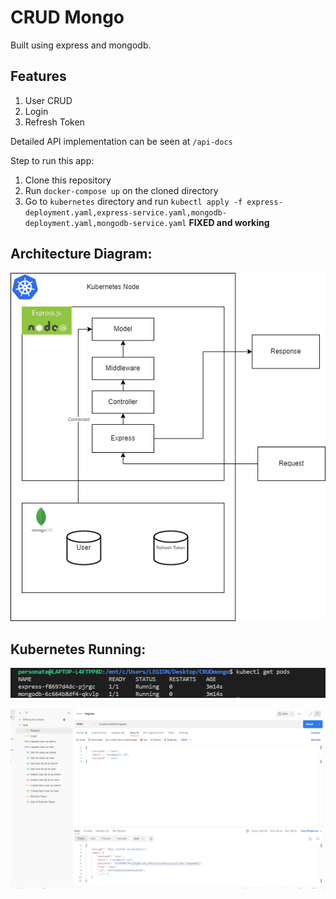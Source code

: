 # CRUD Mongo

Built using express and mongodb.

## Features

1. User CRUD
2. Login
3. Refresh Token

Detailed API implementation can be seen at `/api-docs`

Step to run this app:

1. Clone this repository
2. Run `docker-compose up` on the cloned directory
3. Go to `kubernetes` directory and run `kubectl apply -f express-deployment.yaml,express-service.yaml,mongodb-deployment.yaml,mongodb-service.yaml` **FIXED and working**

## Architecture Diagram:

![Architecture Diagram](/Architecture%20Diagram.drawio.png)

## Kubernetes Running:

![Kubernetes Running](/running%20kubernetes.png)

![Kubernetes Running Example](/running%20kubernetes%20API%20hit%20example.png)
